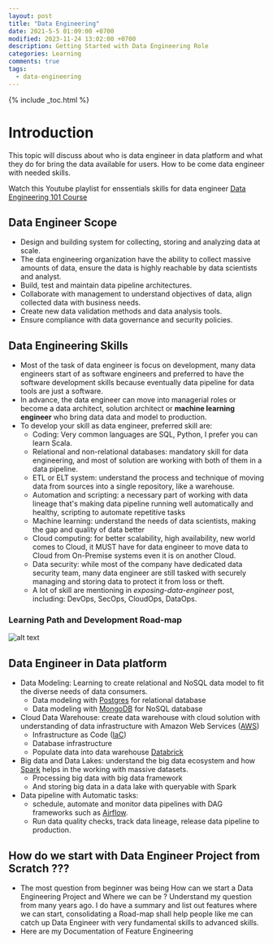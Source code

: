 ```yaml
---
layout: post
title: "Data Engineering"
date: 2021-5-5 01:09:00 +0700
modified: 2023-11-24 13:02:00 +0700
description: Getting Started with Data Engineering Role
categories: Learning
comments: true
tags: 
  - data-engineering
---
```

{% include _toc.html %}
# Introduction

This topic will discuss about who is data engineer in data platform and what they do for bring the data available for users. How to be come data engineer with needed skills.

Watch this Youtube playlist for enssentials skills for data engineer [Data Engineering 101 Course](https://youtube.com/playlist?list=PLJol4u7_9M9Z_8aZVhbnGawXZhd1YVqbk&si=j2jZ9dAYe_JNex09)

## Data Engineer Scope

- Design and building system for collecting, storing and analyzing data at scale.
- The data engineering organization have the ability to collect massive amounts of data, ensure the data is highly reachable by data scientists and analyst.
- Build, test and maintain data pipeline architectures.
- Collaborate with management to understand objectives of data, align collected data with business needs.
- Create new data validation methods and data analysis tools.
- Ensure compliance with data governance and security policies.

## Data Engineering Skills

- Most of the task of data engineer is focus on development, many data engineers start of as software engineers and preferred to have the software development skills because eventually data pipeline for data tools are just a software.
- In advance, the data engineer can move into managerial roles or become a data architect, solution architect or **machine learning engineer** who bring data data and model to production.
- To develop your skill as data engineer, preferred skill are:
  - Coding: Very common languages are SQL, Python, I prefer you can learn Scala.
  - Relational and non-relational databases: mandatory skill for data engineering, and most of solution are working with both of them in a data pipeline.
  - ETL or ELT system: understand the process and technique of moving data from sources into a single repository, like a warehouse.
  - Automation and scripting: a necessary part of working with data lineage that's making data pipeline running well automatically and healthy, scripting to automate repetitive tasks
  - Machine learning: understand the needs of data scientists, making the gap and quality of data better
  - Cloud computing: for better scalability, high availability, new world comes to Cloud, it MUST have for data engineer to move data to Cloud from On-Premise systems even it is on another Cloud.
  - Data security: while most of the company have dedicated data security team, many data engineer are still tasked with securely managing and storing data to protect it from loss or theft.
  - A lot of skill are mentioning in _exposing-data-engineer_ post, including: DevOps, SecOps, CloudOps, DataOps.

### Learning Path and Development Road-map
<!-- insert image -->
![alt text](/images/post/de-roadmap.png "Data Engineering Roadmap")

## Data Engineer in Data platform

- Data Modeling: Learning to create relational and NoSQL data model to fit the diverse needs of data consumers.
  - Data modeling with [Postgres](https://www.postgresql.org) for relational database
  - Data modeling with [MongoDB](https://www.mongodb.com/docs/compass/current/) for NoSQL database
- Cloud Data Warehouse: create data warehouse with cloud solution with understanding of data infrastructure with Amazon Web Services ([AWS](https://aws.amazon.com/console/))
  - Infrastructure as Code ([IaC](https://en.wikipedia.org/wiki/Infrastructure_as_code))
  - Database infrastructure
  - Populate data into data warehouse [Databrick](https://www.databricks.com/)
- Big data and Data Lakes: understand the big data ecosystem and how [Spark](https://spark.apache.org) helps in the working with massive datasets.
  - Processing big data with big data framework
  - And storing big data in a data lake with queryable with Spark
- Data pipeline with Automatic tasks:
  - schedule, automate and monitor data pipelines with DAG frameworks such as [Airflow](https://airflow.apache.org).
  - Run data quality checks, track data lineage, release data pipeline to production.

## How do we start with Data Engineer Project from Scratch ???

- The most question from beginner was being How can we start a Data Engineering Project and Where we can be ? Understand my question from many years ago. I do have a summary and list out features where we can start, consolidating a Road-map shall help people like me can catch up Data Engineer with very fundamental skills to advanced skills.
- Here are my Documentation of Feature Engineering
